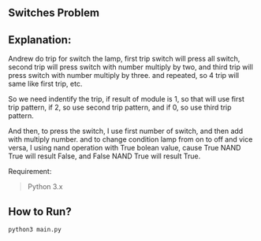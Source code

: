 Switches Problem
------

Explanation:
---
Andrew do trip for switch the lamp, first trip switch will press all switch, second trip will press switch with number multiply by two, and third trip will press switch with number multiply by three. and repeated, so 4 trip will same like first trip, etc.

So we need indentify the trip, if result of module is 1, so that will use first trip pattern, if 2, so use second trip pattern, and if 0, so use third trip pattern. 

And then, to press the switch, I use first number of switch, and then add with multiply number. and to change condition lamp from on to off and vice versa, I using nand operation with True bolean value, cause True NAND True will result False, and False NAND True will result True.

Requirement:
> Python 3.x

How to Run?
---
```
python3 main.py
```